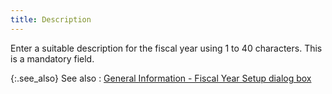```yaml
---
title: Description
---
```



Enter a suitable description for the fiscal year using 1 to 40 characters.  This is a mandatory field.


{:.see_also}
See also
: [General  Information - Fiscal Year Setup  dialog box](JavaScript:RelatedTopics1.Click())<!--Metadata type="DesignerControl" startspan
<object CLASSID="clsid:ADB880A6-D8FF-11CF-9377-00AA003B7A11"
	ID=RelatedTopics1
	TYPE="application/x-oleobject">
</object>-->

<object classid="clsid:ADB880A6-D8FF-11CF-9377-00AA003B7A11" id="RelatedTopics1" type="application/x-oleobject"> 
 <param name="Command" value="Related Topics">
<param name="Window" value="second">
<param name="Item1" value="General Information -;{{site.sc_chm}}/options/acc-info/fiscal-year-and-periods/general_information_fiscal_year_dialog_box.html">
</object><!--Metadata type="DesignerControl" endspan-->
